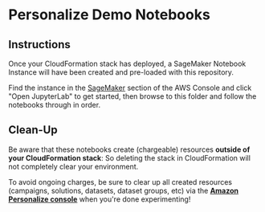 # Personalize Demo Notebooks

## Instructions

Once your CloudFormation stack has deployed, a SageMaker Notebook Instance will have been created and pre-loaded with this repository.

Find the instance in the [SageMaker](https://console.aws.amazon.com/sagemaker/home) section of the AWS Console and click "Open JupyterLab" to get started, then browse to this folder and follow the notebooks through in order.


## Clean-Up

Be aware that these notebooks create (chargeable) resources **outside of your CloudFormation stack**: So deleting the stack in CloudFormation will not completely clear your environment.

To avoid ongoing charges, be sure to clear up all created resources (campaigns, solutions, datasets, dataset groups, etc) via the [**Amazon Personalize console**](https://console.aws.amazon.com/personalize/home) when you're done experimenting!
